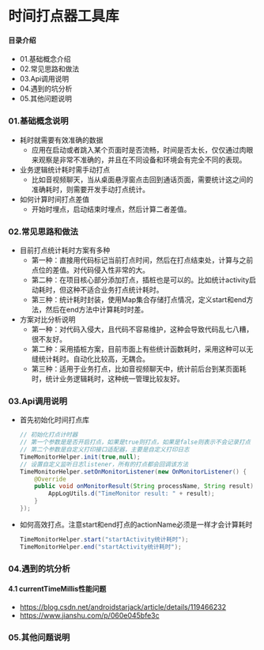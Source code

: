 # 时间打点器工具库
#### 目录介绍
- 01.基础概念介绍
- 02.常见思路和做法
- 03.Api调用说明
- 04.遇到的坑分析
- 05.其他问题说明




### 01.基础概念说明
- 耗时就需要有效准确的数据
    - 应用在启动或者跳入某个页面时是否流畅，时间是否太长，仅仅通过肉眼来观察是非常不准确的，并且在不同设备和环境会有完全不同的表现。
- 业务逻辑统计耗时需手动打点
    - 比如音视频聊天，当从桌面悬浮窗点击回到通话页面，需要统计这之间的准确耗时，则需要开发手动打点统计。
- 如何计算时间打点差值
    - 开始时埋点，启动结束时埋点，然后计算二者差值。


### 02.常见思路和做法
- 目前打点统计耗时方案有多种
    - 第一种：直接用代码标记当前打点时间，然后在打点结束处，计算与之前点位的差值。对代码侵入性非常的大。
    - 第二种：在项目核心部分添加打点，插桩也是可以的。比如统计activity启动耗时，但这种不适合业务打点统计耗时。
    - 第三种：统计耗时封装，使用Map集合存储打点情况，定义start和end方法，然后在end方法中计算耗时时差。
- 方案对比分析说明
    - 第一种：对代码入侵大，且代码不容易维护，这种会导致代码乱七八糟，很不友好。
    - 第二种：采用插桩方案，目前市面上有些统计函数耗时，采用这种可以无缝统计耗时。自动化比较高，无耦合。
    - 第三种：适用于业务打点，比如音视频聊天中，统计前后台到某页面耗时，统计业务逻辑耗时，这种统一管理比较友好。



### 03.Api调用说明
- 首先初始化时间打点库
    ``` java
    // 初始化打点计时器
    // 第一个参数是是否开启打点，如果是true则打点，如果是false则表示不会记录打点
    // 第二个参数是自定义打印接口适配器，主要是自定义打印日志
    TimeMonitorHelper.init(true,null);
    // 设置自定义监听日志listener，所有的打点都会回调该方法
    TimeMonitorHelper.setOnMonitorListener(new OnMonitorListener() {
        @Override
        public void onMonitorResult(String processName, String result) {
            AppLogUtils.d("TimeMonitor result: " + result);
        }
    });
    ```
- 如何高效打点。注意start和end打点的actionName必须是一样才会计算耗时
    ``` java
    TimeMonitorHelper.start("startActivity统计耗时");
    TimeMonitorHelper.end("startActivity统计耗时");
    ```



### 04.遇到的坑分析
#### 4.1 currentTimeMillis性能问题
- https://blog.csdn.net/androidstarjack/article/details/119466232
- https://www.jianshu.com/p/060e045bfe3c



### 05.其他问题说明




